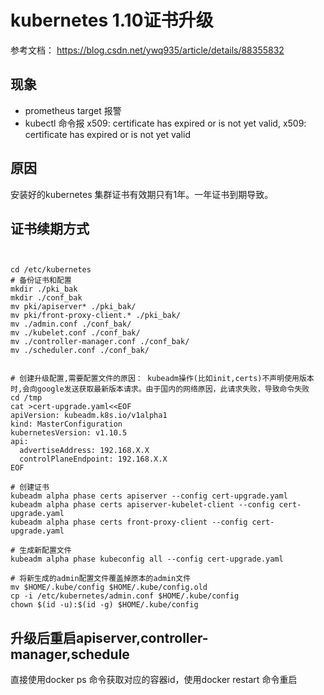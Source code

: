 # kubernetes 1.10证书升级

参考文档： https://blog.csdn.net/ywq935/article/details/88355832

## 现象

* prometheus target 报警
* kubectl 命令报 x509: certificate has expired or is not yet valid, x509: certificate has expired or is not yet valid



## 原因
安装好的kubernetes 集群证书有效期只有1年。一年证书到期导致。

## 证书续期方式

```


cd /etc/kubernetes
# 备份证书和配置
mkdir ./pki_bak
mkdir ./conf_bak
mv pki/apiserver* ./pki_bak/
mv pki/front-proxy-client.* ./pki_bak/
mv ./admin.conf ./conf_bak/
mv ./kubelet.conf ./conf_bak/
mv ./controller-manager.conf ./conf_bak/
mv ./scheduler.conf ./conf_bak/


# 创建升级配置,需要配置文件的原因： kubeadm操作(比如init,certs)不声明使用版本时,会向google发送获取最新版本请求。由于国内的网络原因，此请求失败，导致命令失败
cd /tmp
cat >cert-upgrade.yaml<<EOF
apiVersion: kubeadm.k8s.io/v1alpha1
kind: MasterConfiguration
kubernetesVersion: v1.10.5
api:
  advertiseAddress: 192.168.X.X
  controlPlaneEndpoint: 192.168.X.X
EOF

# 创建证书
kubeadm alpha phase certs apiserver --config cert-upgrade.yaml
kubeadm alpha phase certs apiserver-kubelet-client --config cert-upgrade.yaml
kubeadm alpha phase certs front-proxy-client --config cert-upgrade.yaml

# 生成新配置文件
kubeadm alpha phase kubeconfig all --config cert-upgrade.yaml

# 将新生成的admin配置文件覆盖掉原本的admin文件
mv $HOME/.kube/config $HOME/.kube/config.old
cp -i /etc/kubernetes/admin.conf $HOME/.kube/config
chown $(id -u):$(id -g) $HOME/.kube/config

```

## 升级后重启apiserver,controller-manager,schedule

直接使用docker ps 命令获取对应的容器id，使用docker restart 命令重启